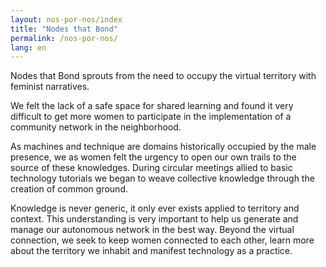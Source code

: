 ```yaml
---
layout: nos-por-nos/index
title: "Nodes that Bond"
permalink: /nos-por-nos/
lang: en
---
```

Nodes that Bond sprouts from the need to occupy the virtual territory with feminist narratives.

We felt the lack of a safe space for shared learning and found it very difficult to get more women to participate in the implementation of a community network in the neighborhood.

As machines and technique are domains historically occupied by the male presence, we as women felt the urgency to open our own trails to the source of these knowledges. During circular meetings allied to basic technology tutorials we began to weave collective knowledge through the creation of common ground.

Knowledge is never generic, it only ever exists applied to territory and context. This understanding is very important to help us generate and manage our autonomous network in the best way. Beyond the virtual connection, we seek to keep women connected to each other, learn more about the territory we inhabit and manifest technology as a practice.
